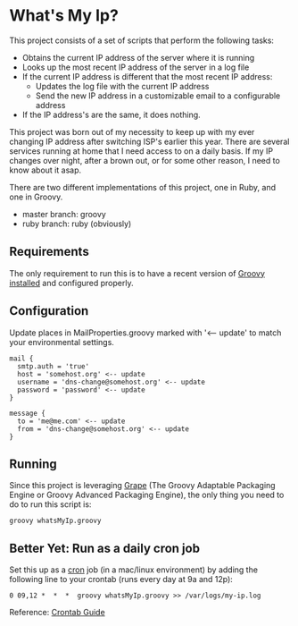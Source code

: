 What's My Ip?
==============
This project consists of a set of scripts that perform the following tasks:

* Obtains the current IP address of the server where it is running
* Looks up the most recent IP address of the server in a log file
* If the current IP address is different that the most recent IP address:
  * Updates the log file with the current IP address
  * Send the new IP address in a customizable email to a configurable address
* If the IP address's are the same, it does nothing. 

This project was born out of my necessity to keep up with my ever changing IP address after switching ISP's earlier this year. There are several services running at home that I need access to on a daily basis.  If my IP changes over night, after a brown out, or for some other reason, I need to know about it asap.

There are two different implementations of this project, one in Ruby, and one in Groovy.

* master branch: groovy
* ruby branch: ruby (obviously)

Requirements
------------
The only requirement to run this is to have a recent version of [Groovy][] [installed][] and configured properly.

Configuration
-------------
Update places in MailProperties.groovy marked with '<-- update' to match your environmental settings.

    mail {
      smtp.auth = 'true'
      host = 'somehost.org' <-- update
      username = 'dns-change@somehost.org' <-- update
      password = 'password' <-- update
    }

    message {
      to = 'me@me.com' <-- update
      from = 'dns-change@somehost.org' <-- update
    }


Running 
-------
Since this project is leveraging [Grape][] (The Groovy Adaptable Packaging Engine or Groovy Advanced Packaging Engine), the only thing you need to do to run this script is:

    groovy whatsMyIp.groovy 

Better Yet: Run as a daily cron job
----------
Set this up as a [cron][] job (in a mac/linux environment) by adding the following line to your crontab (runs every day at 9a and 12p):

    0 09,12 *  *  *  groovy whatsMyIp.groovy >> /var/logs/my-ip.log

Reference: [Crontab Guide][]

[Grape]: http://groovy.codehaus.org/Grape
[Crontab Guide]: http://www.crontabrocks.org
[Groovy]: http://groovy.codehaus.org/Download
[installed]: http://groovy.codehaus.org/Installing+Groovy
[cron]: http://en.wikipedia.org/wiki/Cron